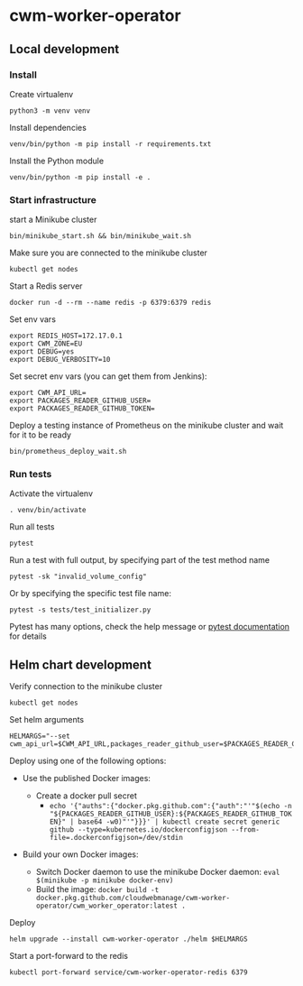 # cwm-worker-operator

## Local development

### Install

Create virtualenv

```
python3 -m venv venv
```

Install dependencies

```
venv/bin/python -m pip install -r requirements.txt
```

Install the Python module

```
venv/bin/python -m pip install -e .
```

### Start infrastructure

start a Minikube cluster

```
bin/minikube_start.sh && bin/minikube_wait.sh
``` 

Make sure you are connected to the minikube cluster

```
kubectl get nodes
```

Start a Redis server

```
docker run -d --rm --name redis -p 6379:6379 redis
```

Set env vars

```
export REDIS_HOST=172.17.0.1
export CWM_ZONE=EU
export DEBUG=yes
export DEBUG_VERBOSITY=10
```

Set secret env vars (you can get them from Jenkins):

```
export CWM_API_URL=
export PACKAGES_READER_GITHUB_USER=
export PACKAGES_READER_GITHUB_TOKEN=
```

Deploy a testing instance of Prometheus on the minikube cluster and wait for it to be ready 

```
bin/prometheus_deploy_wait.sh
```

### Run tests

Activate the virtualenv

```
. venv/bin/activate
```

Run all tests

```
pytest
```

Run a test with full output, by specifying part of the test method name

```
pytest -sk "invalid_volume_config"
```

Or by specifying the specific test file name:

```
pytest -s tests/test_initializer.py
```

Pytest has many options, check the help message or [pytest documentation](https://docs.pytest.org/en/latest/) for details

## Helm chart development

Verify connection to the minikube cluster

```
kubectl get nodes
```

Set helm arguments

```
HELMARGS="--set cwm_api_url=$CWM_API_URL,packages_reader_github_user=$PACKAGES_READER_GITHUB_USER,packages_reader_github_token=$PACKAGES_READER_GITHUB_TOKEN"
```

Deploy using one of the following options:

* Use the published Docker images:
  * Create a docker pull secret
    * `echo '{"auths":{"docker.pkg.github.com":{"auth":"'"$(echo -n "${PACKAGES_READER_GITHUB_USER}:${PACKAGES_READER_GITHUB_TOKEN}" | base64 -w0)"'"}}}' | kubectl create secret generic github --type=kubernetes.io/dockerconfigjson --from-file=.dockerconfigjson=/dev/stdin`

* Build your own Docker images:
  * Switch Docker daemon to use the minikube Docker daemon: `eval $(minikube -p minikube docker-env)`
  * Build the image: `docker build -t docker.pkg.github.com/cloudwebmanage/cwm-worker-operator/cwm_worker_operator:latest .`
  
Deploy

```
helm upgrade --install cwm-worker-operator ./helm $HELMARGS
```

Start a port-forward to the redis

```
kubectl port-forward service/cwm-worker-operator-redis 6379
```
